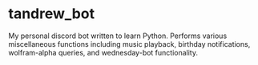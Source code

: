 # tandrew_bot
My personal discord bot written to learn Python. Performs various miscellaneous functions including music playback, birthday notifications, wolfram-alpha queries, and wednesday-bot functionality.
